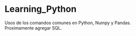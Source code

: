 # Learning_Python
Usos de los comandos comunes en Python, Numpy y Pandas.
Proximamente agregar SQL.
